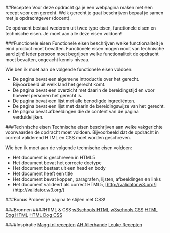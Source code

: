 ##Recepten
Voor deze opdracht ga je een webpagina maken met een recept voor een gerecht. Welk gerecht je gaat beschrijven bepaal je samen met je opdrachtgever (docent).

De opdracht bestaat wederom uit twee type eisen, functionele eisen en technische eisen. Je moet aan alle deze eisen voldoen!

###Functionele eisen
Functionele eisen beschrijven welke functionaliteit je eind product moet bevatten. Functionele eisen mogen nooit van technische aard zijn! Ieder persoon moet begrijpen welke functionaliteit de opdracht moet bevatten, ongeacht kennis niveau.

Wie ben ik moet aan de volgende functionele eisen voldoen:
* De pagina bevat een algemene introductie over het gerecht. Bijvoorbeeld uit welk land het gerecht komt.
* De pagina bevat een overzicht met daarin de bereidingstijd en voor hoeveel personen het gerecht is. 
* De pagina bevat een lijst met alle benodigde ingrediënten.
* De pagina bevat een lijst met daarin de bereidingswijze van het gerecht.
* De pagina bevat afbeeldingen die de content van de pagina verduidelijken. 

###Technische eisen
Technische eisen beschrijven aan welke vakgerichte voorwaarden de opdracht moet voldoen. Bijvoorbeeld dat de opdracht in correct validerend HTML en CSS moet worden geschreven. 

Wie ben ik moet aan de volgende technische eisen voldoen:
* Het document is geschreven in HTML5
* Het document bevat het correcte doctype 
* Het document bestaat uit een head en body
* Het document heeft een title
* Het document bevat koppen, paragrafen, lijsten, afbeeldingen en links
* Het document valideert als correct HTML5, [http://validator.w3.org/](http://validator.w3.org/)

###Bonus
Probeer je pagina te stijlen met CSS!

###Bronnen
####HTML & CSS
[w3schools HTML](http://www.w3schools.com/html/)
[w3schools CSS](http://www.w3schools.com/css/)
[HTML Dog HTML](http://htmldog.com/guides/html/)
[HTML Dog CSS](http://htmldog.com/guides/css/)

####Inspiratie
[Maggi.nl recepten](https://maggi.nl/recepten/)
[AH Allerhande](http://www.ah.nl/allerhande/)
[Leuke Recepten](https://www.leukerecepten.nl/)
